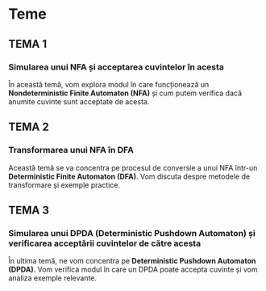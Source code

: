 
 # Teme

## TEMA 1
### Simularea unui NFA și acceptarea cuvintelor în acesta

În această temă, vom explora modul în care funcționează un **Nondeterministic Finite Automaton (NFA)** și cum putem verifica dacă anumite cuvinte sunt acceptate de acesta.

## TEMA 2
### Transformarea unui NFA în DFA

Această temă se va concentra pe procesul de conversie a unui NFA într-un **Deterministic Finite Automaton (DFA)**. Vom discuta despre metodele de transformare și exemple practice.

## TEMA 3
### Simularea unui DPDA (Deterministic Pushdown Automaton) și verificarea acceptării cuvintelor de către acesta

În ultima temă, ne vom concentra pe **Deterministic Pushdown Automaton (DPDA)**. Vom verifica modul în care un DPDA poate accepta cuvinte și vom analiza exemple relevante.
